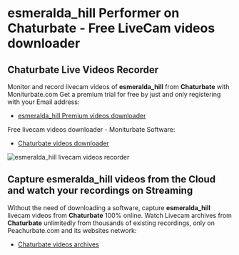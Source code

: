 # esmeralda_hill Performer on Chaturbate - Free LiveCam videos downloader

## Chaturbate Live Videos Recorder

Monitor and record livecam videos of **esmeralda_hill** from **Chaturbate** with Moniturbate.com
Get a premium trial for free by just and only registering with your Email address:
* [esmeralda_hill Premium videos downloader](https://moniturbate.com/request-demo-licence-key.html)

Free livecam videos downloader - Moniturbate Software:
* [Chaturbate videos downloader](https://moniturbate.com/moniturbate-download-software.html)

![esmeralda_hill livecam videos recorder](https://peachurnet.com/templates/moniturbate-software.png)


## Capture esmeralda_hill videos from the Cloud and watch your recordings on Streaming

Without the need of downloading a software, capture **esmeralda_hill** livecam videos from **Chaturbate** 100% online.
Watch Livecam archives from **Chaturbate** unlimitedly from thousands of existing recordings, only on Peachurbate.com and its websites network:
* [Chaturbate videos archives](https://peachurnet.com/)